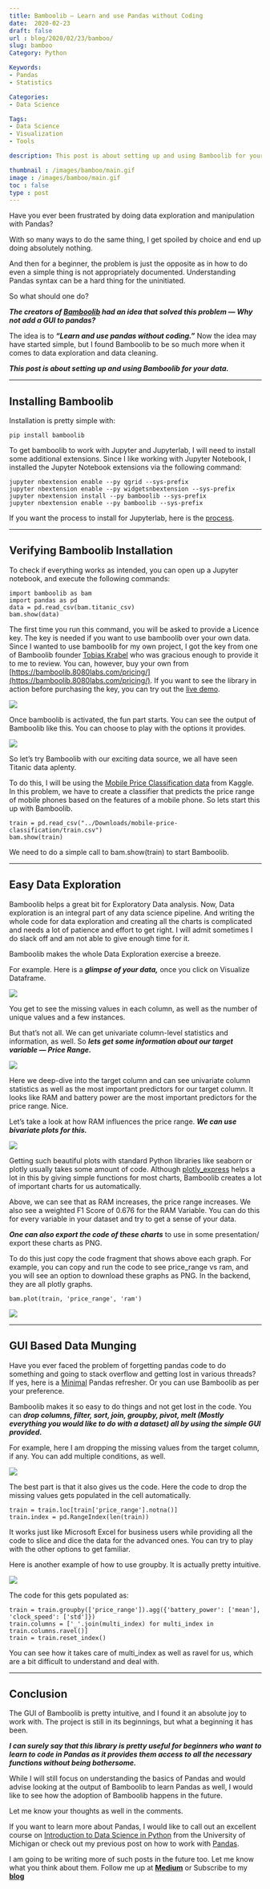```yaml
---
title: Bamboolib — Learn and use Pandas without Coding
date:  2020-02-23
draft: false
url : blog/2020/02/23/bamboo/
slug: bamboo
Category: Python

Keywords:
- Pandas
- Statistics

Categories:
- Data Science

Tags:
- Data Science
- Visualization
- Tools

description: This post is about setting up and using Bamboolib for your data.

thumbnail : /images/bamboo/main.gif
image : /images/bamboo/main.gif
toc : false
type : post
---
```




Have you ever been frustrated by doing data exploration and manipulation with Pandas?

With so many ways to do the same thing, I get spoiled by choice and end up doing absolutely nothing.

And then for a beginner, the problem is just the opposite as in how to do even a simple thing is not appropriately documented. Understanding Pandas syntax can be a hard thing for the uninitiated.

So what should one do?

***The creators of [Bamboolib](http://bamboolib.8080labs.com) had an idea that solved this problem — Why not add a GUI to pandas?***

The idea is to ***“Learn and use pandas without coding.”*** Now the idea may have started simple, but I found Bamboolib to be so much more when it comes to data exploration and data cleaning.

***This post is about setting up and using Bamboolib for your data.***

---

## Installing Bamboolib

Installation is pretty simple with:

    pip install bamboolib

To get bamboolib to work with Jupyter and Jupyterlab, I will need to install some additional extensions. Since I like working with Jupyter Notebook, I installed the Jupyter Notebook extensions via the following command:

    jupyter nbextension enable --py qgrid --sys-prefix
    jupyter nbextension enable --py widgetsnbextension --sys-prefix
    jupyter nbextension install --py bamboolib --sys-prefix
    jupyter nbextension enable --py bamboolib --sys-prefix

If you want the process to install for Jupyterlab, here is the [process](https://github.com/tkrabel/bamboolib/blob/master/installation/conda_venv/setup_and_installation.md#installing-bamboolib-using-conda-environment).

---

## Verifying Bamboolib Installation

To check if everything works as intended, you can open up a Jupyter notebook, and execute the following commands:

    import bamboolib as bam
    import pandas as pd
    data = pd.read_csv(bam.titanic_csv)
    bam.show(data)

The first time you run this command, you will be asked to provide a Licence key. The key is needed if you want to use bamboolib over your own data. Since I wanted to use bamboolib for my own project, I got the key from one of Bamboolib founder [Tobias Krabel](undefined) who was gracious enough to provide it to me to review. You can, however, buy your own from [https://bamboolib.8080labs.com/pricing/](https://bamboolib.8080labs.com/pricing/). If you want to see the library in action before purchasing the key, you can try out the [live demo](https://mybinder.org/v2/gh/8080labs/bamboolib_binder_template/master?filepath=bamboolib_demo_titanic.ipynb).

![](/images/bamboo/0.png)

Once bamboolib is activated, the fun part starts. You can see the output of Bamboolib like this. You can choose to play with the options it provides.

![](/images/bamboo/1.png)

So let’s try Bamboolib with our exciting data source, we all have seen Titanic data aplenty.

To do this, I will be using the [Mobile Price Classification data](https://www.kaggle.com/iabhishekofficial/mobile-price-classification) from Kaggle. In this problem, we have to create a classifier that predicts the price range of mobile phones based on the features of a mobile phone. So lets start this up with Bamboolib.

    train = pd.read_csv("../Downloads/mobile-price-classification/train.csv")
    bam.show(train)

We need to do a simple call to bam.show(train) to start Bamboolib.

---

## Easy Data Exploration

Bamboolib helps a great bit for Exploratory Data analysis. Now, Data exploration is an integral part of any data science pipeline. And writing the whole code for data exploration and creating all the charts is complicated and needs a lot of patience and effort to get right. I will admit sometimes I do slack off and am not able to give enough time for it.

Bamboolib makes the whole Data Exploration exercise a breeze.

For example. Here is a ***glimpse of your data,*** once you click on Visualize Dataframe.

![](/images/bamboo/2.png)

You get to see the missing values in each column, as well as the number of unique values and a few instances.

But that’s not all. We can get univariate column-level statistics and information, as well. So ***lets get some information about our target variable — Price Range.***

![](/images/bamboo/3.png)

Here we deep-dive into the target column and can see univariate column statistics as well as the most important predictors for our target column. It looks like RAM and battery power are the most important predictors for the price range. Nice.

Let’s take a look at how RAM influences the price range. ***We can use bivariate plots for this.***

![](/images/bamboo/4.png)

Getting such beautiful plots with standard Python libraries like seaborn or plotly usually takes some amount of code. Although [plotly_express](https://towardsdatascience.com/pythons-one-liner-graph-creation-library-with-animations-hans-rosling-style-f2cb50490396) helps a lot in this by giving simple functions for most charts, Bamboolib creates a lot of important charts for us automatically.

Above, we can see that as RAM increases, the price range increases. We also see a weighted F1 Score of 0.676 for the RAM Variable. You can do this for every variable in your dataset and try to get a sense of your data.

***One can also export the code of these charts*** to use in some presentation/ export these charts as PNG.

To do this just copy the code fragment that shows above each graph. For example, you can copy and run the code to see price_range vs ram, and you will see an option to download these graphs as PNG. In the backend, they are all plotly graphs.

    bam.plot(train, 'price_range', 'ram')

![](/images/bamboo/5.png)

---

## GUI Based Data Munging

Have you ever faced the problem of forgetting pandas code to do something and going to stack overflow and getting lost in various threads? If yes, here is a [Minimal](https://towardsdatascience.com/minimal-pandas-subset-for-data-scientists-6355059629ae) Pandas refresher. Or you can use Bamboolib as per your preference.

Bamboolib makes it so easy to do things and not get lost in the code. You can ***drop columns, filter, sort, join, groupby, pivot, melt (Mostly everything you would like to do with a dataset) all by using the simple GUI provided.***

For example, here I am dropping the missing values from the target column, if any. You can add multiple conditions, as well.

![](/images/bamboo/6.png)

The best part is that it also gives us the code. Here the code to drop the missing values gets populated in the cell automatically.

    train = train.loc[train['price_range'].notna()]
    train.index = pd.RangeIndex(len(train))

It works just like Microsoft Excel for business users while providing all the code to slice and dice the data for the advanced ones. You can try to play with the other options to get familiar.

Here is another example of how to use groupby. It is actually pretty intuitive.

![](/images/bamboo/7.png)

The code for this gets populated as:

    train = train.groupby(['price_range']).agg({'battery_power': ['mean'], 'clock_speed': ['std']})
    train.columns = ['_'.join(multi_index) for multi_index in train.columns.ravel()]
    train = train.reset_index()

You can see how it takes care of multi_index as well as ravel for us, which are a bit difficult to understand and deal with.

---

## Conclusion

The GUI of Bamboolib is pretty intuitive, and I found it an absolute joy to work with. The project is still in its beginnings, but what a beginning it has been.

***I can surely say that this library is pretty useful for beginners who want to learn to code in Pandas as it provides them access to all the necessary functions without being bothersome.***

While I will still focus on understanding the basics of Pandas and would advise looking at the output of Bamboolib to learn Pandas as well, I would like to see how the adoption of Bamboolib happens in the future.

Let me know your thoughts as well in the comments.

If you want to learn more about Pandas, I would like to call out an excellent course on [Introduction to Data Science in Python](https://imp.i384100.net/6yyARr) from the University of Michigan or check out my previous post on how to work with [Pandas](https://towardsdatascience.com/minimal-pandas-subset-for-data-scientists-6355059629ae).

I am going to be writing more of such posts in the future too. Let me know what you think about them. Follow me up at [**Medium**](https://mlwhiz.medium.com/) or Subscribe to my [**blog**](mlwhiz.com)
